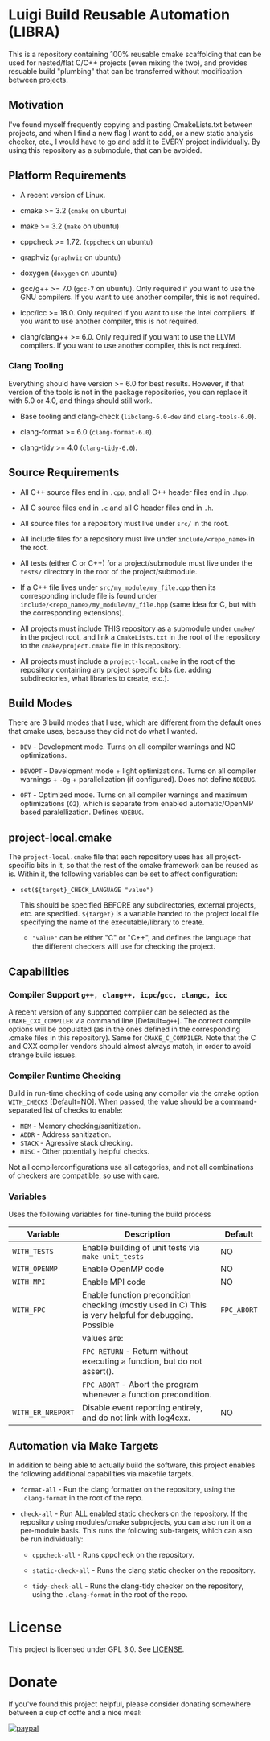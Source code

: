 # Luigi Build Reusable Automation (LIBRA)

This is a repository containing 100% reusable cmake scaffolding that can be used
for nested/flat C/C++ projects (even mixing the two), and provides resuable
build "plumbing" that can be transferred without modification between projects.

## Motivation

I've found myself frequently copying and pasting CmakeLists.txt between
projects, and when I find a new flag I want to add, or a new static analysis
checker, etc., I would have to go and add it to EVERY project individually. By
using this repository as a submodule, that can be avoided.

## Platform Requirements

- A recent version of Linux.

- cmake >= 3.2 (`cmake` on ubuntu)

- make >= 3.2 (`make` on ubuntu)

- cppcheck >= 1.72. (`cppcheck` on ubuntu)

- graphviz (`graphviz` on ubuntu)

- doxygen (`doxygen` on ubuntu)

- gcc/g++ >= 7.0 (`gcc-7` on ubuntu). Only required if you want to use the GNU
  compilers. If you want to use another compiler, this is not required.

- icpc/icc >= 18.0. Only required if you want to use the Intel
  compilers. If you want to use another compiler, this is not required.

- clang/clang++ >= 6.0. Only required if you want to use the LLVM
  compilers. If you want to use another compiler, this is not
  required.

### Clang Tooling

Everything should have version >= 6.0 for best results. However, if that version
of the tools is not in the package repositories, you can replace it with 5.0 or
4.0, and things should still work.

- Base tooling and clang-check (`libclang-6.0-dev` and `clang-tools-6.0`).

- clang-format >= 6.0 (`clang-format-6.0`).

- clang-tidy >= 4.0 (`clang-tidy-6.0`).


## Source Requirements

- All C++ source files end in `.cpp`, and all C++ header files end in
  `.hpp`.

- All C source files end in `.c` and all C header files end in `.h`.

- All source files for a repository must live under `src/` in the
  root.

- All include files for a repository must live under
  `include/<repo_name>` in the root.

- All tests (either C or C++) for a project/submodule must live under
  the `tests/` directory in the root of the project/submodule.

- If a C++ file lives under `src/my_module/my_file.cpp` then its
  corresponding include file is found under
  `include/<repo_name>/my_module/my_file.hpp` (same idea for C, but
  with the corresponding extensions).

- All projects must include THIS repository as a submodule under
  `cmake/` in the project root, and link a `CmakeLists.txt` in the
  root of the repository to the `cmake/project.cmake` file in this
  repository.

- All projects must include a `project-local.cmake` in the root of the
  repository containing any project specific bits (i.e. adding
  subdirectories, what libraries to create, etc.).

## Build Modes

There are 3 build modes that I use, which are different from the default ones
that cmake uses, because they did not do what I wanted.

- `DEV` - Development mode. Turns on all compiler warnings and NO optimizations.

- `DEVOPT` - Development mode + light optimizations. Turns on all compiler
             warnings + `-Og` + parallelization (if configured). Does not define
             `NDEBUG`.

- `OPT` - Optimized mode. Turns on all compiler warnings and maximum
          optimizations (`O2`), which is separate from enabled automatic/OpenMP
          based paralellization. Defines `NDEBUG`.

## project-local.cmake


The `project-local.cmake` file that each repository uses has all
project-specific bits in it, so that the rest of the cmake framework can be
reused as is. Within it, the following variables can be set to affect
configuration:

- `set(${target}_CHECK_LANGUAGE "value")`

  This should be specified BEFORE any subdirectories, external projects,
  etc. are specified. `${target}` is a variable handed to the project local file
  specifying the name of the executable/library to create.

  - `"value"` can be either "C" or "C++", and defines the language that the
    different checkers will use for checking the project.


## Capabilities

### Compiler Support `g++, clang++, icpc`/`gcc, clangc, icc`

A recent version of any supported compiler can be selected as the
`CMAKE_CXX_COMPILER` via command line [Default=`g++`]. The correct compile
options will be populated (as in the ones defined in the corresponding .cmake
files in this repository). Same for `CMAKE_C_COMPILER`. Note that the C and CXX
compiler vendors should almost always match, in order to avoid strange build
issues.

### Compiler Runtime Checking
Build in run-time checking of code using any compiler via the cmake option
`WITH_CHECKS` [Default=NO]. When passed, the value should be a command-separated
list of checks to enable:

- `MEM` - Memory checking/sanitization.
- `ADDR` - Address sanitization.
- `STACK` - Agressive stack checking.
- `MISC` - Other potentially helpful checks.

Not all compilerconfigurations use all categories, and not all combinations of
checkers are compatible, so use with care.

### Variables

Uses the following variables for fine-tuning the build process

| Variable          | Description                                                                                           | Default     |
|-------------------|-------------------------------------------------------------------------------------------------------|-------------|
| `WITH_TESTS`      | Enable building of unit tests via `make unit_tests`                                                   | NO          |
| `WITH_OPENMP`     | Enable OpenMP code                                                                                    | NO          |
| `WITH_MPI`        | Enable MPI code                                                                                       | NO          |
| `WITH_FPC`        | Enable function precondition checking (mostly used in C) This is very helpful for debugging. Possible | `FPC_ABORT` |
|                   | values are:                                                                                           |             |
|                   | `FPC_RETURN` - Return without executing a function, but do not assert().                              |             |
|                   | `FPC_ABORT` - Abort the program whenever a function precondition.                                     |             |
| `WITH_ER_NREPORT` | Disable event reporting entirely, and do not link with log4cxx.                                       | NO          |

## Automation via Make Targets

In addition to being able to actually build the software, this project enables
the following additional capabilities via makefile targets.

- `format-all` - Run the clang formatter on the repository, using the
  `.clang-format` in the root of the repo.

- `check-all` - Run ALL enabled static checkers on the repository. If the
      repository using modules/cmake subprojects, you can also run it on a
      per-module basis. This runs the following sub-targets, which can also be
      run individually:

    - `cppcheck-all` - Runs cppcheck on the repository.

    - `static-check-all` - Runs the clang static checker on the repository.

    - `tidy-check-all` - Runs the clang-tidy checker on the
      repository, using the `.clang-format` in the root of the repo.

# License
This project is licensed under GPL 3.0. See [LICENSE](LICENSE.md).

# Donate
If you've found this project helpful, please consider donating somewhere between
a cup of coffe and a nice meal:

[![paypal](https://www.paypalobjects.com/en_US/i/btn/btn_donateCC_LG.gif)](https://www.paypal.me/jharwell1406)
